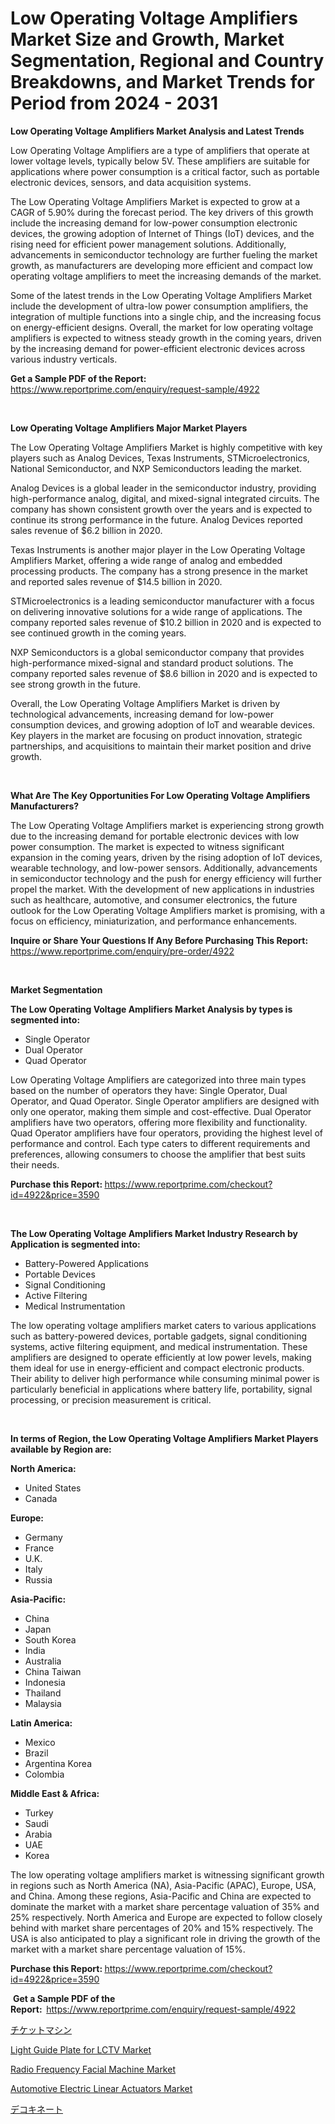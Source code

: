 <p><h1>Low Operating Voltage Amplifiers Market Size and Growth, Market Segmentation, Regional and Country Breakdowns, and Market Trends for Period from 2024 -  2031</h1></p><p><strong>Low Operating Voltage Amplifiers Market Analysis and Latest Trends</strong></p>
<p><p>Low Operating Voltage Amplifiers are a type of amplifiers that operate at lower voltage levels, typically below 5V. These amplifiers are suitable for applications where power consumption is a critical factor, such as portable electronic devices, sensors, and data acquisition systems.</p><p>The Low Operating Voltage Amplifiers Market is expected to grow at a CAGR of 5.90% during the forecast period. The key drivers of this growth include the increasing demand for low-power consumption electronic devices, the growing adoption of Internet of Things (IoT) devices, and the rising need for efficient power management solutions. Additionally, advancements in semiconductor technology are further fueling the market growth, as manufacturers are developing more efficient and compact low operating voltage amplifiers to meet the increasing demands of the market.</p><p>Some of the latest trends in the Low Operating Voltage Amplifiers Market include the development of ultra-low power consumption amplifiers, the integration of multiple functions into a single chip, and the increasing focus on energy-efficient designs. Overall, the market for low operating voltage amplifiers is expected to witness steady growth in the coming years, driven by the increasing demand for power-efficient electronic devices across various industry verticals.</p></p>
<p><strong>Get a Sample PDF of the Report:&nbsp;</strong> <a href="https://www.reportprime.com/enquiry/request-sample/4922">https://www.reportprime.com/enquiry/request-sample/4922</a></p>
<p>&nbsp;</p>
<p><strong>Low Operating Voltage Amplifiers Major Market Players</strong></p>
<p><p>The Low Operating Voltage Amplifiers Market is highly competitive with key players such as Analog Devices, Texas Instruments, STMicroelectronics, National Semiconductor, and NXP Semiconductors leading the market.</p><p>Analog Devices is a global leader in the semiconductor industry, providing high-performance analog, digital, and mixed-signal integrated circuits. The company has shown consistent growth over the years and is expected to continue its strong performance in the future. Analog Devices reported sales revenue of $6.2 billion in 2020.</p><p>Texas Instruments is another major player in the Low Operating Voltage Amplifiers Market, offering a wide range of analog and embedded processing products. The company has a strong presence in the market and reported sales revenue of $14.5 billion in 2020.</p><p>STMicroelectronics is a leading semiconductor manufacturer with a focus on delivering innovative solutions for a wide range of applications. The company reported sales revenue of $10.2 billion in 2020 and is expected to see continued growth in the coming years.</p><p>NXP Semiconductors is a global semiconductor company that provides high-performance mixed-signal and standard product solutions. The company reported sales revenue of $8.6 billion in 2020 and is expected to see strong growth in the future.</p><p>Overall, the Low Operating Voltage Amplifiers Market is driven by technological advancements, increasing demand for low-power consumption devices, and growing adoption of IoT and wearable devices. Key players in the market are focusing on product innovation, strategic partnerships, and acquisitions to maintain their market position and drive growth.</p></p>
<p>&nbsp;</p>
<p><strong>What Are The Key Opportunities For Low Operating Voltage Amplifiers Manufacturers?</strong></p>
<p><p>The Low Operating Voltage Amplifiers market is experiencing strong growth due to the increasing demand for portable electronic devices with low power consumption. The market is expected to witness significant expansion in the coming years, driven by the rising adoption of IoT devices, wearable technology, and low-power sensors. Additionally, advancements in semiconductor technology and the push for energy efficiency will further propel the market. With the development of new applications in industries such as healthcare, automotive, and consumer electronics, the future outlook for the Low Operating Voltage Amplifiers market is promising, with a focus on efficiency, miniaturization, and performance enhancements.</p></p>
<p><strong>Inquire or Share Your Questions If Any Before Purchasing This Report:</strong> <a href="https://www.reportprime.com/enquiry/pre-order/4922">https://www.reportprime.com/enquiry/pre-order/4922</a></p>
<p>&nbsp;</p>
<p><strong>Market Segmentation</strong></p>
<p><strong>The Low Operating Voltage Amplifiers Market Analysis by types is segmented into:</strong></p>
<p><ul><li>Single Operator</li><li>Dual Operator</li><li>Quad Operator</li></ul></p>
<p><p>Low Operating Voltage Amplifiers are categorized into three main types based on the number of operators they have: Single Operator, Dual Operator, and Quad Operator. Single Operator amplifiers are designed with only one operator, making them simple and cost-effective. Dual Operator amplifiers have two operators, offering more flexibility and functionality. Quad Operator amplifiers have four operators, providing the highest level of performance and control. Each type caters to different requirements and preferences, allowing consumers to choose the amplifier that best suits their needs.</p></p>
<p><strong>Purchase this Report:&nbsp;</strong><a href="https://www.reportprime.com/checkout?id=4922&price=3590">https://www.reportprime.com/checkout?id=4922&price=3590</a></p>
<p>&nbsp;</p>
<p><strong>The Low Operating Voltage Amplifiers Market Industry Research by Application is segmented into:</strong></p>
<p><ul><li>Battery-Powered Applications</li><li>Portable Devices</li><li>Signal Conditioning</li><li>Active Filtering</li><li>Medical Instrumentation</li></ul></p>
<p><p>The low operating voltage amplifiers market caters to various applications such as battery-powered devices, portable gadgets, signal conditioning systems, active filtering equipment, and medical instrumentation. These amplifiers are designed to operate efficiently at low power levels, making them ideal for use in energy-efficient and compact electronic products. Their ability to deliver high performance while consuming minimal power is particularly beneficial in applications where battery life, portability, signal processing, or precision measurement is critical.</p></p>
<p>&nbsp;</p>
<p><strong>In terms of Region, the Low Operating Voltage Amplifiers Market Players available by Region are:</strong></p>
<p>
    <p> <strong> North America: </strong>
        <ul>
            <li>United States</li>
            <li>Canada</li>
        </ul>
        </p> 
    <p> <strong> Europe: </strong>
        <ul>
            <li>Germany</li>
            <li>France</li>
            <li>U.K.</li>
            <li>Italy</li>
            <li>Russia</li>
        </ul>
        </p> 
    <p> <strong> Asia-Pacific: </strong>
        <ul>
            <li>China</li>
            <li>Japan</li>
            <li>South Korea</li>
            <li>India</li>
            <li>Australia</li>
            <li>China Taiwan</li>
            <li>Indonesia</li>
            <li>Thailand</li>
            <li>Malaysia</li>
        </ul>
        </p> 
    <p> <strong> Latin America: </strong>
        <ul>
            <li>Mexico</li>
            <li>Brazil</li>
            <li>Argentina Korea</li>
            <li>Colombia</li>
        </ul>
        </p> 
    <p> <strong> Middle East & Africa: </strong>
        <ul>
            <li>Turkey</li>
            <li>Saudi</li>
            <li>Arabia</li>
            <li>UAE</li>
            <li>Korea</li>
        </ul>
    </p>
    </p>
<p><p>The low operating voltage amplifiers market is witnessing significant growth in regions such as North America (NA), Asia-Pacific (APAC), Europe, USA, and China. Among these regions, Asia-Pacific and China are expected to dominate the market with a market share percentage valuation of 35% and 25% respectively. North America and Europe are expected to follow closely behind with market share percentages of 20% and 15% respectively. The USA is also anticipated to play a significant role in driving the growth of the market with a market share percentage valuation of 15%.</p></p>
<p><strong>Purchase this Report: </strong><a href="https://www.reportprime.com/checkout?id=4922&price=3590">https://www.reportprime.com/checkout?id=4922&price=3590</a></p>
<p>&nbsp;<strong>Get a Sample PDF of the Report:&nbsp;&nbsp;</strong><a href="https://www.reportprime.com/enquiry/request-sample/4922">https://www.reportprime.com/enquiry/request-sample/4922</a></p>
<p><strong></strong></p>
<p><p><a href="https://medium.com/@vincemarvin1/%E3%83%81%E3%82%B1%E3%83%83%E3%83%88%E3%83%9E%E3%82%B7%E3%83%B3%E3%81%AE%E5%B8%82%E5%A0%B4%E5%8B%95%E5%90%91-%E5%B8%82%E5%A0%B4%E3%81%AE%E3%83%88%E3%83%AC%E3%83%B3%E3%83%89-%E6%88%90%E9%95%B7-2024%E5%B9%B4%E3%81%8B%E3%82%892031%E5%B9%B4%E3%81%BE%E3%81%A7%E3%81%AE%E4%BA%88%E6%B8%AC-0265d518d578">チケットマシン</a></p><p><a href="https://github.com/gamblestampleyjenny50m5sl6/Market-Research-Report-List-2/blob/main/light-guide-plate-for-lctv-market.md">Light Guide Plate for LCTV Market</a></p><p><a href="https://github.com/nicholepatriciadoylenwnrjr0/Market-Research-Report-List-1/blob/main/radio-frequency-facial-machine-market.md">Radio Frequency Facial Machine Market</a></p><p><a href="https://issuu.com/reportprime-2/docs/automotive-electric-linear-actuators-market-size-2">Automotive Electric Linear Actuators Market</a></p><p><a href="https://github.com/pepo3k/Market-Research-Report-List-1/blob/main/523781415477.md">デコキネート</a></p></p>